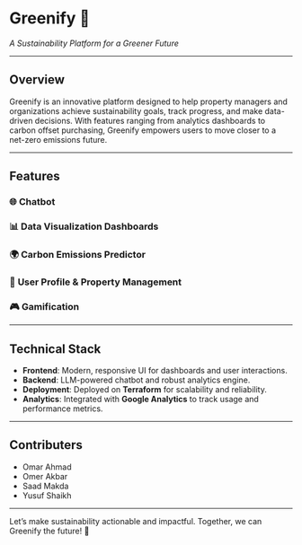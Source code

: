 # **Greenify** 🌱
_A Sustainability Platform for a Greener Future_

---

## **Overview**
Greenify is an innovative platform designed to help property managers and organizations achieve sustainability goals, track progress, and make data-driven decisions. With features ranging from analytics dashboards to carbon offset purchasing, Greenify empowers users to move closer to a net-zero emissions future.

---

## **Features**

### 🌐 **Chatbot**

### 📊 **Data Visualization Dashboards**

### 🌍 **Carbon Emissions Predictor**

### 🏢 **User Profile & Property Management**

### 🎮 **Gamification**

---

## **Technical Stack**

- **Frontend**: Modern, responsive UI for dashboards and user interactions.
- **Backend**: LLM-powered chatbot and robust analytics engine.
- **Deployment**: Deployed on **Terraform** for scalability and reliability.
- **Analytics**: Integrated with **Google Analytics** to track usage and performance metrics.

---

## **Contributers**

- Omar Ahmad
- Omer Akbar
- Saad Makda
- Yusuf Shaikh

---

Let’s make sustainability actionable and impactful. Together, we can Greenify the future! 🌿
